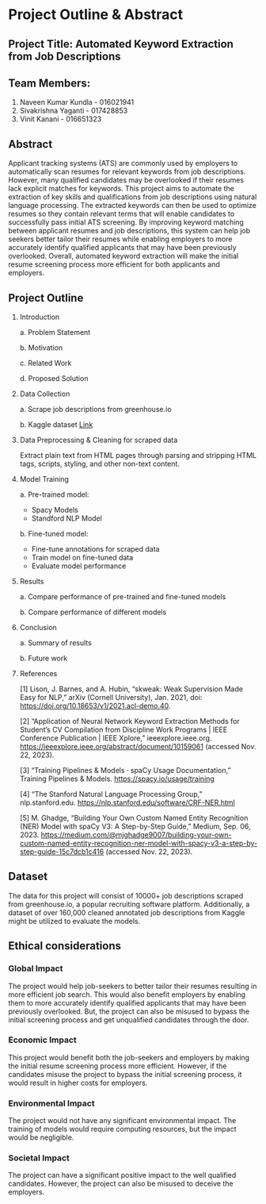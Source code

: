 # Project Outline & Abstract

## Project Title: Automated Keyword Extraction from Job Descriptions

## Team Members:
1. Naveen Kumar Kundla - 016021941
2. Sivakrishna Yaganti - 017428853
3. Vinit Kanani - 016651323

## Abstract
Applicant tracking systems (ATS) are commonly used by employers to automatically scan resumes for relevant keywords from job descriptions. However, many qualified candidates may be overlooked if their resumes lack explicit matches for keywords. This project aims to automate the extraction of key skills and qualifications from job descriptions using natural language processing. The extracted keywords can then be used to optimize resumes so they contain relevant terms that will enable candidates to successfully pass initial ATS screening. By improving keyword matching between applicant resumes and job descriptions, this system can help job seekers better tailor their resumes while enabling employers to more accurately identify qualified applicants that may have been previously overlooked.  Overall, automated keyword extraction will make the initial resume screening process more efficient for both applicants and employers.


## Project Outline
1. Introduction

    a. Problem Statement

    b. Motivation

    c. Related Work

    d. Proposed Solution

2. Data Collection

    a. Scrape job descriptions from greenhouse.io

    b. Kaggle dataset [Link](https://www.kaggle.com/datasets/khaliladimassi/cleaned-job-description)

3. Data Preprocessing & Cleaning for scraped data

    Extract plain text from HTML pages through parsing and stripping HTML tags, scripts, styling, and other non-text content.

4. Model Training

    a. Pre-trained model:
   - Spacy Models 
   - Standford NLP Model

    b. Fine-tuned model:
   - Fine-tune annotations for scraped data
   - Train model on fine-tuned data
   - Evaluate model performance

5. Results

    a. Compare performance of pre-trained and fine-tuned models

    b. Compare performance of different models

6. Conclusion

    a. Summary of results

    b. Future work

7. References
   
   [1] Lison, J. Barnes, and A. Hubin, “skweak: Weak Supervision Made Easy for NLP,” arXiv (Cornell University), Jan. 2021, doi: https://doi.org/10.18653/v1/2021.acl-demo.40.
   
   [2] “Application of Neural Network Keyword Extraction Methods for Student’s CV Compilation from Discipline Work Programs | IEEE Conference Publication | IEEE Xplore,” ieeexplore.ieee.org. https://ieeexplore.ieee.org/abstract/document/10159061 (accessed Nov. 22, 2023).

   [3] “Training Pipelines & Models · spaCy Usage Documentation,” Training Pipelines & Models. https://spacy.io/usage/training

   [4] “The Stanford Natural Language Processing Group,” nlp.stanford.edu. https://nlp.stanford.edu/software/CRF-NER.html

   [5] M. Ghadge, “Building Your Own Custom Named Entity Recognition (NER) Model with spaCy V3: A Step-by-Step Guide,” Medium, Sep. 06, 2023. https://medium.com/@mjghadge9007/building-your-own-custom-named-entity-recognition-ner-model-with-spacy-v3-a-step-by-step-guide-15c7dcb1c416 (accessed Nov. 22, 2023).

## Dataset
The data for this project will consist of 10000+ job descriptions scraped from greenhouse.io, a popular recruiting software platform. Additionally, a dataset of over 160,000 cleaned annotated job descriptions from Kaggle might be utilized to evaluate the models.

## Ethical considerations

### Global Impact
The project would help job-seekers to better tailor their resumes resulting in more efficient job search. This would also benefit employers by enabling them to more accurately identify qualified applicants that may have been previously overlooked. But, the project can also be misused to bypass the initial screening process and get unqualified candidates through the door.

### Economic Impact
This project would benefit both the job-seekers and employers by making the initial resume screening process more efficient. However, if the candidates misuse the project to bypass the initial screening process, it would result in higher costs for employers.

### Environmental Impact
The project would not have any significant environmental impact. The training of models would require computing resources, but the impact would be negligible.

### Societal Impact
The project can have a significant positive impact to the well qualified candidates. However, the project can also be misused to deceive the employers.
